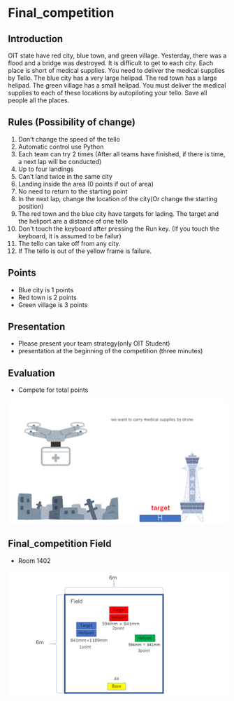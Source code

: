# Final_competition

## Introduction
OIT state have red city, blue town, and green village. Yesterday,
there was a flood and a bridge was destroyed.
It is difficult to get to each city. 
Each place is short of medical supplies. 
You need to deliver the medical supplies by Tello.
The blue city has a very large helipad. The red town has a large helipad. The green village has a small helipad.
You must deliver the medical supplies to each of these locations by autopiloting your tello. Save all people all the places.

## Rules (Possibility of change)
1. Don't change the speed of the tello
2. Automatic control use Python
3. Each team can try 2 times (After all teams have finished, if there is time, a next lap will be conducted)
4. Up to four landings
5. Can't land twice in the same city
6. Landing inside the area (0 points if out of area)
7. No need to return to the starting point
8. In the next lap, change the location of the city(Or change the starting position)
9. The red town and the blue city have targets for lading. The target and the heliport are a distance of one tello
10. Don't touch the keyboard after pressing the Run key. (If you touch the keyboard, it is assumed to be failur)
11. The tello can take off from any city.
12. If The tello is out of the yellow frame is failure.
## Points
- Blue city is 1 points
- Red town is 2 points 
- Green village is 3 points

## Presentation
- Please present your team strategy(only OIT Student)
- presentation at the beginning of the competition (three minutes)

## Evaluation
- Compete for total points

<img width="800" src="/images/drone.png">

## Final_competition Field
- Room 1402
<img width="1600" src="/images/field.png">
